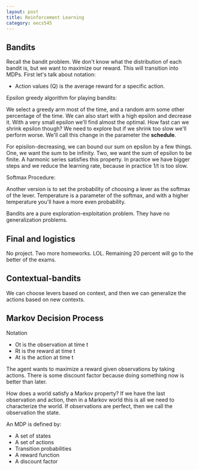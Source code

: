 ```yaml
---
layout: post
title: Reinforcement Learning 
category: eecs545
---
```

## Bandits
Recall the bandit problem. We don't know what the distribution of each bandit is, but we want to maximize our reward. This will transition into MDPs. First let's talk about notation:

* Action values (Q) is the average reward for a specific action.

Epsilon greedy algorithm for playing bandits:

We select a greedy arm most of the time, and a random arm some other percentage of the time. We can also start with a high epsilon and decrease it. With a very small epsilon we'll find almost the optimal. How fast can we shrink epsilon though? We need to explore but if we shrink too slow we'll perform worse. We'll call this change in the parameter the **schedule**. 

For episilon-decreasing, we can bound our sum on epsilon by a few things. One, we want the sum to be infinity. Two, we want the sum of epsilon to be finite. A harmonic series satisfies this property. In practice we have bigger steps and we reduce the learning rate, because in practice 1/t is too slow. 

Softmax Procedure:

Another version is to set the probability of choosing a lever as the softmax of the lever. Temperature is a parameter of the softmax, and with a higher temperature you'll have a more even probability. 

Bandits are a pure exploration-exploitation problem. They have no generalization problems.

## Final and logistics

No project. Two more homeworks. LOL. Remaining 20 percent will go to the better of the exams. 

## Contextual-bandits
We can choose levers based on context, and then we can generalize the actions based on new contexts. 

## Markov Decision Process
Notation

* Ot is the observation at time t
* Rt is the reward at time t
* At is the action at time t

The agent wants to maximize a reward given observations by taking actions. There is some discount factor because doing something now is better than later. 

How does a world satisfy a Markov property? If we have the last observation and action, then in a Markov world this is all we need to characterize the world. If observations are perfect, then we call the observation the state.

An MDP is defined by:

* A set of states
* A set of actions
* Transition probabilities
* A reward function
* A discount factor



